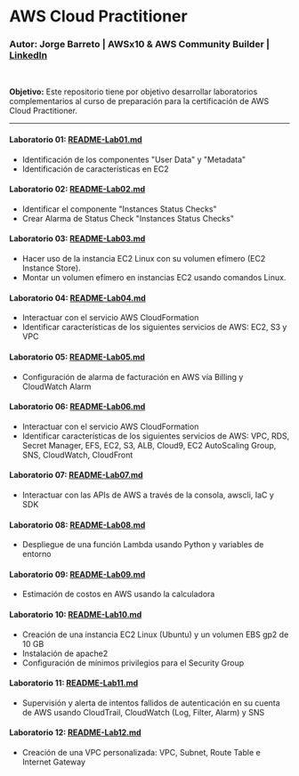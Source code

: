 # AWS Cloud Practitioner

### **Autor:** Jorge Barreto | AWSx10 & AWS Community Builder | [LinkedIn](https://www.linkedin.com/in/jorgebarretoolivos/)
<br>

**Objetivo:**
Este repositorio tiene por objetivo desarrollar laboratorios complementarios al curso de preparación para la certificación de AWS Cloud Practitioner.

---

#### **Laboratorio 01:** [README-Lab01.md](https://github.com/jbarreto7991/aws-cloudpractitioner/blob/main/Lab-01/README-Lab01.md)
* Identificación de los componentes "User Data" y "Metadata"
* Identificación de caracteristicas en EC2
#### **Laboratorio 02:** [README-Lab02.md](https://github.com/jbarreto7991/aws-cloudpractitioner/blob/main/Lab-02/README-Lab02.md)
* Identificar el componente "Instances Status Checks"
* Crear Alarma de Status Check "Instances Status Checks"
#### **Laboratorio 03:** [README-Lab03.md](https://github.com/jbarreto7991/aws-cloudpractitioner/blob/main/Lab-03/README-Lab03.md)
* Hacer uso de la instancia EC2 Linux con su volumen efímero (EC2 Instance Store).
* Montar un volumen efímero en instancias EC2 usando comandos Linux.
#### **Laboratorio 04:** [README-Lab04.md](https://github.com/jbarreto7991/aws-cloudpractitioner/blob/main/Lab-04/README-Lab04.md)
* Interactuar con el servicio AWS CloudFormation
* Identificar características de los siguientes servicios de AWS: EC2, S3 y VPC
#### **Laboratorio 05:** [README-Lab05.md](https://github.com/jbarreto7991/aws-cloudpractitioner/blob/main/Lab-05/README-Lab05.md)
* Configuración de alarma de facturación en AWS vía Billing y CloudWatch Alarm
#### **Laboratorio 06:** [README-Lab06.md](https://github.com/jbarreto7991/aws-cloudpractitioner/blob/main/Lab-06/README-Lab06.md)
* Interactuar con el servicio AWS CloudFormation
* Identificar características de los siguientes servicios de AWS: VPC, RDS, Secret Manager, EFS, EC2, S3, ALB, Cloud9, EC2 AutoScaling Group, SNS, CloudWatch, CloudFront
#### **Laboratorio 07:** [README-Lab07.md](https://github.com/jbarreto7991/aws-cloudpractitioner/blob/main/Lab-07/README-Lab07.md)
* Interactuar con las APIs de AWS a través de la consola, awscli, IaC y SDK
#### **Laboratorio 08:** [README-Lab08.md](https://github.com/jbarreto7991/aws-cloudpractitioner/blob/main/Lab-08/README-Lab08.md)
* Despliegue de una función Lambda usando Python y variables de entorno
#### **Laboratorio 09:** [README-Lab09.md](https://github.com/jbarreto7991/aws-cloudpractitioner/blob/main/Lab-09/README-Lab09.md)
* Estimación de costos en AWS usando la calculadora
#### **Laboratorio 10:** [README-Lab10.md](https://github.com/jbarreto7991/aws-cloudpractitioner/blob/main/Lab-10/README-Lab10.md)
* Creación de una instancia EC2 Linux (Ubuntu) y un volumen EBS gp2 de 10 GB
* Instalación de apache2
* Configuración de mínimos privilegios para el Security Group
#### **Laboratorio 11:** [README-Lab11.md](https://github.com/jbarreto7991/aws-cloudpractitioner/blob/main/Lab-11/README-Lab11.md)
* Supervisión y alerta de intentos fallidos de autenticación en su cuenta de AWS usando CloudTrail, CloudWatch (Log, Filter, Alarm) y SNS
#### **Laboratorio 12:** [README-Lab12.md](https://github.com/jbarreto7991/aws-cloudpractitioner/blob/main/Lab-12/README-Lab12.md)
* Creación de una VPC personalizada: VPC, Subnet, Route Table e Internet Gateway